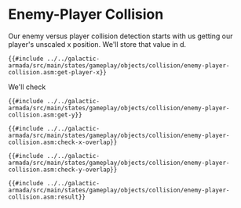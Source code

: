 # Enemy-Player Collision

Our enemy versus player collision detection starts with us getting our player's unscaled x position. We'll store that value in d.

```rgbasm,linenos,start={{#line_no_of "" ../../galactic-armada/src/main/states/gameplay/objects/collision/enemy-player-collision.asm:get-player-x}}
{{#include ../../galactic-armada/src/main/states/gameplay/objects/collision/enemy-player-collision.asm:get-player-x}}
```

We'll check

```rgbasm,linenos,start={{#line_no_of "" ../../galactic-armada/src/main/states/gameplay/objects/collision/enemy-player-collision.asm:get-y}}
{{#include ../../galactic-armada/src/main/states/gameplay/objects/collision/enemy-player-collision.asm:get-y}}
```

```rgbasm,linenos,start={{#line_no_of "" ../../galactic-armada/src/main/states/gameplay/objects/collision/enemy-player-collision.asm:check-x-overlap}}
{{#include ../../galactic-armada/src/main/states/gameplay/objects/collision/enemy-player-collision.asm:check-x-overlap}}
```

```rgbasm,linenos,start={{#line_no_of "" ../../galactic-armada/src/main/states/gameplay/objects/collision/enemy-player-collision.asm:check-y-overlap}}
{{#include ../../galactic-armada/src/main/states/gameplay/objects/collision/enemy-player-collision.asm:check-y-overlap}}
```
```rgbasm,linenos,start={{#line_no_of "" ../../galactic-armada/src/main/states/gameplay/objects/collision/enemy-player-collision.asm:result}}
{{#include ../../galactic-armada/src/main/states/gameplay/objects/collision/enemy-player-collision.asm:result}}
```